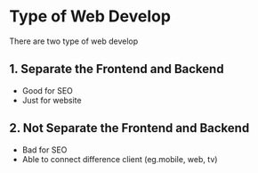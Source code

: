 # Type of Web Develop

There are two type of web develop

## 1. Separate the Frontend and Backend
- Good for SEO
- Just for website

## 2. Not Separate the Frontend and Backend
- Bad for SEO
- Able to connect difference client (eg.mobile, web, tv)